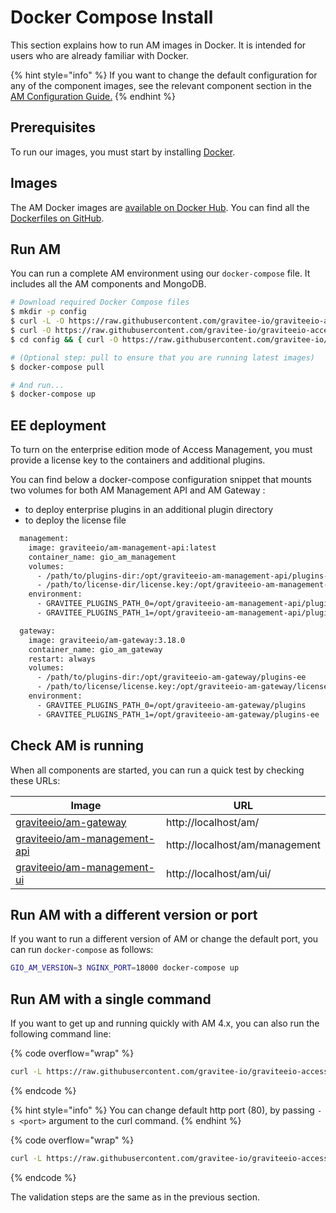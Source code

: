# Docker Compose Install

This section explains how to run AM images in Docker. It is intended for users who are already familiar with Docker.

{% hint style="info" %}
If you want to change the default configuration for any of the component images, see the relevant component section in the [AM Configuration Guide.](../../configuration/)
{% endhint %}

## Prerequisites

To run our images, you must start by installing [Docker](https://docs.docker.com/installation/).

## Images

The AM Docker images are [available on Docker Hub](https://hub.docker.com/u/graviteeio/). You can find all the [Dockerfiles on GitHub](https://github.com/gravitee-io/graviteeio-access-management/tree/master/docker/).

## Run AM

You can run a complete AM environment using our `docker-compose` file. It includes all the AM components and MongoDB.

```sh
# Download required Docker Compose files
$ mkdir -p config
$ curl -L -O https://raw.githubusercontent.com/gravitee-io/graviteeio-access-management/master/docker/compose/docker-compose.yml
$ curl -O https://raw.githubusercontent.com/gravitee-io/graviteeio-access-management/master/docker/compose/.env
$ cd config && { curl -O https://raw.githubusercontent.com/gravitee-io/graviteeio-access-management/master/docker/compose/config/nginx.conf ; cd -; }

# (Optional step: pull to ensure that you are running latest images)
$ docker-compose pull

# And run...
$ docker-compose up
```

## EE deployment

To turn on the enterprise edition mode of Access Management, you must provide a license key to the containers and additional plugins.

You can find below a docker-compose configuration snippet that mounts two volumes for both AM Management API and AM Gateway :

* to deploy enterprise plugins in an additional plugin directory
* to deploy the license file

```sh
  management:
    image: graviteeio/am-management-api:latest
    container_name: gio_am_management
    volumes:
      - /path/to/plugins-dir:/opt/graviteeio-am-management-api/plugins-ee
      - /path/to/license-dir/license.key:/opt/graviteeio-am-management-api/license/license.key
    environment:
      - GRAVITEE_PLUGINS_PATH_0=/opt/graviteeio-am-management-api/plugins
      - GRAVITEE_PLUGINS_PATH_1=/opt/graviteeio-am-management-api/plugins-ee

  gateway:
    image: graviteeio/am-gateway:3.18.0
    container_name: gio_am_gateway
    restart: always
    volumes:
      - /path/to/plugins-dir:/opt/graviteeio-am-gateway/plugins-ee
      - /path/to/license/license.key:/opt/graviteeio-am-gateway/license/license.key
    environment:
      - GRAVITEE_PLUGINS_PATH_0=/opt/graviteeio-am-gateway/plugins
      - GRAVITEE_PLUGINS_PATH_1=/opt/graviteeio-am-gateway/plugins-ee
```

## Check AM is running

When all components are started, you can run a quick test by checking these URLs:

| Image                                                                                  | URL                            |
| -------------------------------------------------------------------------------------- | ------------------------------ |
| [graviteeio/am-gateway](https://hub.docker.com/r/graviteeio/am-gateway/)               | http://localhost/am/           |
| [graviteeio/am-management-api](https://hub.docker.com/r/graviteeio/am-management-api/) | http://localhost/am/management |
| [graviteeio/am-management-ui](https://hub.docker.com/r/graviteeio/am-webui/)           | http://localhost/am/ui/        |

## Run AM with a different version or port

If you want to run a different version of AM or change the default port, you can run `docker-compose` as follows:

```sh
GIO_AM_VERSION=3 NGINX_PORT=18000 docker-compose up
```

## Run AM with a single command

If you want to get up and running quickly with AM 4.x, you can also run the following command line:

{% code overflow="wrap" %}
```sh
curl -L https://raw.githubusercontent.com/gravitee-io/graviteeio-access-management/master/docker/launch.sh | bash
```
{% endcode %}

{% hint style="info" %}
You can change default http port (80), by passing `-s <port>` argument to the curl command.
{% endhint %}

{% code overflow="wrap" %}
```sh
curl -L https://raw.githubusercontent.com/gravitee-io/graviteeio-access-management/master/docker/launch.sh | bash -s 8080
```
{% endcode %}

The validation steps are the same as in the previous section.
